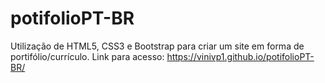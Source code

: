 # potifolioPT-BR
Utilização de HTML5, CSS3 e Bootstrap para criar um site em forma de portifólio/currículo.
Link para acesso: https://vinivp1.github.io/potifolioPT-BR/
